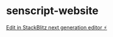 # senscript-website

[Edit in StackBlitz next generation editor ⚡️](https://stackblitz.com/~/github.com/vishnupnair/senscript-website)